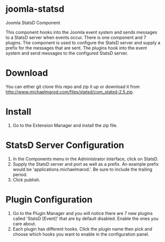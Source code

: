 joomla-statsd
=============

Joomla StatsD Component

This component hooks into the Joomla event system and sends messages to a StatsD server when events occur. There is one component and 7 plugins. The component is used to configure the StatsD server and supply a prefix for the messages that are sent. The plugins hook into the event system and send messages to the configured StatsD server.

Download
=============
You can either git clone this repo and zip it up or download it from http://www.michaelmarod.com/files/statsd/com_statsd-2.5.zip.

Install 
=============
1. Go to the Extension Manager and install the zip file.

StatsD Server Configuration
=============
1. In the Components menu in the Administrator interface, click on StatsD.
2. Supply the StatsD server and port as well as a prefix. An example prefix would be 'applications.michaelmarod.'. Be sure to include the trailing period.
3. Click publish.

Plugin Configuration
=============
1. Go to the Plugin Manager and you will notice there are 7 new plugins called 'StatsD [Event]' that are by default disabled. Enable the ones you care about.
2. Each plugin has different hooks. Click the plugin name then pick and choose which hooks you want to enable in the configuration panel.

